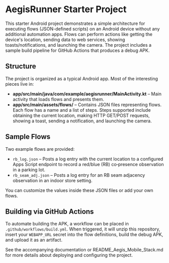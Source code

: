 # AegisRunner Starter Project

This starter Android project demonstrates a simple architecture for executing flows (JSON-defined scripts) on an Android device without any additional automation apps. Flows can perform actions like getting the device's location, sending data to web services, showing toasts/notifications, and launching the camera. The project includes a sample build pipeline for GitHub Actions that produces a debug APK.

## Structure

The project is organized as a typical Android app. Most of the interesting pieces live in:

- **app/src/main/java/com/example/aegisrunner/MainActivity.kt** – Main activity that loads flows and presents them.
- **app/src/main/assets/flows/** – Contains JSON files representing flows. Each flow has a name and a list of steps. Steps supported include obtaining the current location, making HTTP GET/POST requests, showing a toast, sending a notification, and launching the camera.

## Sample Flows

Two example flows are provided:

* `rb_log.json` – Posts a log entry with the current location to a configured Apps Script endpoint to record a red/blue (RB) co‑presence observation in a parking lot.
* `rb_seam_adj.json` – Posts a log entry for an RB seam adjacency observation in an indoor store setting.

You can customize the values inside these JSON files or add your own flows.

## Building via GitHub Actions

To automate building the APK, a workflow can be placed in `.github/workflows/build.yml`. When triggered, it will unzip this repository, insert your `WEBAPP_URL` secret into the flow definitions, build the debug APK, and upload it as an artifact.

See the accompanying documentation or README_Aegis_Mobile_Stack.md for more details about deploying and configuring the project.
